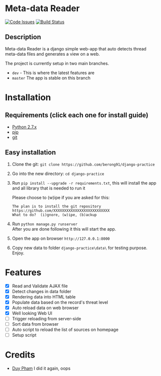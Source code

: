 # Meta-data Reader
[![Code Issues](https://www.quantifiedcode.com/api/v1/project/aaa830e2a8a148ce8a86200796335430/snapshot/origin:dev:HEAD/badge.svg)](https://www.quantifiedcode.com/app/project/aaa830e2a8a148ce8a86200796335430?branch=origin%2Fdev)
[![Build Status](https://travis-ci.org/berong91/django-practice.svg?branch=dev)](https://travis-ci.org/berong91/django-practice) 

## Description
Meta-data Reader is a django simple web-app that auto detects thread meta-data files and generates a view on a web.

The project is currently setup in two main branches. 
- `dev` - This is where the latest features are
- `master` The app is stable on this branch

# Installation

## Requirements (click each one for install guide)
- [Python 2.7.x](http://docs.python-guide.org/en/latest/starting/installation/)
- [pip](https://pip.pypa.io/en/stable/installing/)
- [git](https://git-scm.com/book/en/v2/Getting-Started-Installing-Git)

## Easy installation
1. Clone the git: `git clone https://github.com/berong91/django-practice`
2. Go into the new directory: `cd django-practice`
3. Run `pip install --upgrade -r requirements.txt`, this will install the app and all library that is needed to run it
    
    Please choose to (w)ipe if you are asked for this:
    ````
    The plan is to install the git repository https://github.com/XXXXXXXXXXXXXXXXXXXXXXXXXX
    What to do?  (i)gnore, (w)ipe, (b)ackup
    ````
4. Run `python manage.py runserver`  
    After you are done following it this will start the app.
5. Open the app on browser `http://127.0.0.1:8000`
6. Copy new data to folder `django-practice\data\` for testing purpose. Enjoy.

# Features
- [x] Read and Validate AJAX file
- [x] Detect changes in data folder
- [x] Rendering data into HTML table
- [x] Populate data based on the record's threat level 
- [x] Auto reload data on web browser
- [x] Well looking Web UI
- [ ] Trigger reloading from server-side
- [ ] Sort data from browser
- [ ] Auto script to reload the list of sources on homepage
- [ ] Setup script

# Credits
- [Duy Pham](https://github.com/berong91) I did it again, oops
